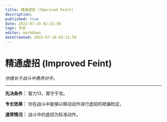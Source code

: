 ```yaml
---
title: 精通虚招 (Improved Feint)
description: 
published: true
date: 2023-07-10 02:31:50
tags: 专长
editor: markdown
dateCreated: 2023-07-10 02:31:50
---
```


# 精通虚招 (Improved Feint)

_你擅长于战斗中愚弄对手。_

* * *

**先决条件：** 智力13，寓守于攻。

**专长效果：** 你在战斗中能够以移动动作进行虚招的唬骗检定。

**通常情况：** 战斗中的虚招为标准动作。

